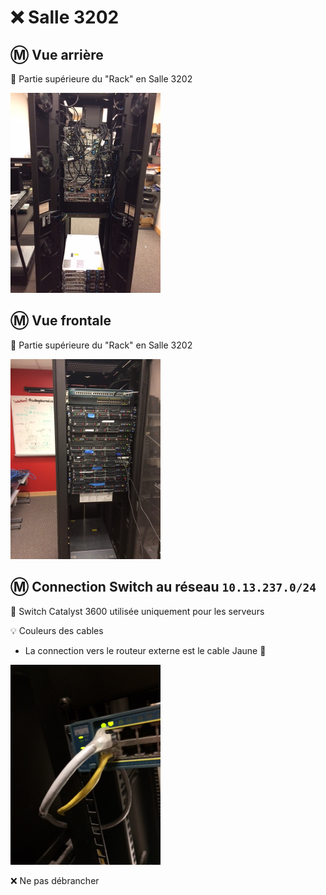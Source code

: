 # :x: Salle 3202

## :m: Vue arrière

:pushpin: Partie supérieure du "Rack" en Salle 3202

<img src="images/IMG_1845.png" width="240" height="320"></img>

## :m: Vue frontale

:pushpin: Partie supérieure du "Rack" en Salle 3202

<img src="images/IMG_1846.png" width="240" height="320"></img>

## :m: Connection Switch au réseau `10.13.237.0/24`

:pushpin: Switch Catalyst 3600 utilisée uniquement pour les serveurs

:bulb: Couleurs des cables 

* La connection vers le routeur externe est le cable Jaune 💛

<img src="images/IMG_1848.png" width="240" height="320"></img>

:x: Ne pas débrancher

